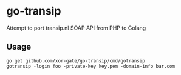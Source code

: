 # go-transip

Attempt to port transip.nl SOAP API from PHP to Golang

## Usage

```
go get github.com/xor-gate/go-transip/cmd/gotransip
gotransip -login foo -private-key key.pem -domain-info bar.com
```
